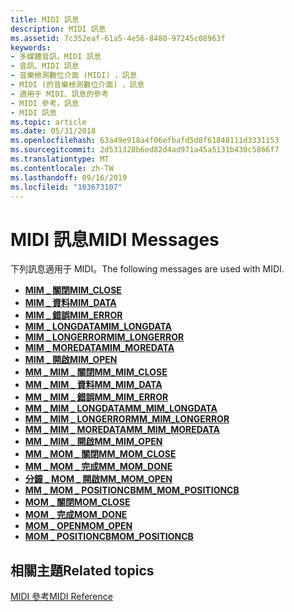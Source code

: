 ```yaml
---
title: MIDI 訊息
description: MIDI 訊息
ms.assetid: 7c352eaf-61a5-4e56-8480-97245c08963f
keywords:
- 多媒體音訊，MIDI 訊息
- 音訊、MIDI 訊息
- 音樂檢測數位介面 (MIDI) ，訊息
- MIDI (的音樂檢測數位介面) ，訊息
- 適用于 MIDI、訊息的參考
- MIDI 參考，訊息
- MIDI 訊息
ms.topic: article
ms.date: 05/31/2018
ms.openlocfilehash: 63a49e918a4f06efbafd5d8f61848111d3331153
ms.sourcegitcommit: 2d531328b6ed82d4ad971a45a5131b430c5866f7
ms.translationtype: MT
ms.contentlocale: zh-TW
ms.lasthandoff: 09/16/2019
ms.locfileid: "103673107"
---
```

# <a name="midi-messages"></a><span data-ttu-id="6e648-110">MIDI 訊息</span><span class="sxs-lookup"><span data-stu-id="6e648-110">MIDI Messages</span></span>

<span data-ttu-id="6e648-111">下列訊息適用于 MIDI。</span><span class="sxs-lookup"><span data-stu-id="6e648-111">The following messages are used with MIDI.</span></span>

-   [<span data-ttu-id="6e648-112">**MIM \_ 關閉**</span><span class="sxs-lookup"><span data-stu-id="6e648-112">**MIM\_CLOSE**</span></span>](mim-close.md)
-   [<span data-ttu-id="6e648-113">**MIM \_ 資料**</span><span class="sxs-lookup"><span data-stu-id="6e648-113">**MIM\_DATA**</span></span>](mim-data.md)
-   [<span data-ttu-id="6e648-114">**MIM \_ 錯誤**</span><span class="sxs-lookup"><span data-stu-id="6e648-114">**MIM\_ERROR**</span></span>](mim-error.md)
-   [<span data-ttu-id="6e648-115">**MIM \_ LONGDATA**</span><span class="sxs-lookup"><span data-stu-id="6e648-115">**MIM\_LONGDATA**</span></span>](mim-longdata.md)
-   [<span data-ttu-id="6e648-116">**MIM \_ LONGERROR**</span><span class="sxs-lookup"><span data-stu-id="6e648-116">**MIM\_LONGERROR**</span></span>](mim-longerror.md)
-   [<span data-ttu-id="6e648-117">**MIM \_ MOREDATA**</span><span class="sxs-lookup"><span data-stu-id="6e648-117">**MIM\_MOREDATA**</span></span>](mim-moredata.md)
-   [<span data-ttu-id="6e648-118">**MIM \_ 開啟**</span><span class="sxs-lookup"><span data-stu-id="6e648-118">**MIM\_OPEN**</span></span>](mim-open.md)
-   [<span data-ttu-id="6e648-119">**MM \_ MIM \_ 關閉**</span><span class="sxs-lookup"><span data-stu-id="6e648-119">**MM\_MIM\_CLOSE**</span></span>](mm-mim-close.md)
-   [<span data-ttu-id="6e648-120">**MM \_ MIM \_ 資料**</span><span class="sxs-lookup"><span data-stu-id="6e648-120">**MM\_MIM\_DATA**</span></span>](mm-mim-data.md)
-   [<span data-ttu-id="6e648-121">**MM \_ MIM \_ 錯誤**</span><span class="sxs-lookup"><span data-stu-id="6e648-121">**MM\_MIM\_ERROR**</span></span>](mm-mim-error.md)
-   [<span data-ttu-id="6e648-122">**MM \_ MIM \_ LONGDATA**</span><span class="sxs-lookup"><span data-stu-id="6e648-122">**MM\_MIM\_LONGDATA**</span></span>](mm-mim-longdata.md)
-   [<span data-ttu-id="6e648-123">**MM \_ MIM \_ LONGERROR**</span><span class="sxs-lookup"><span data-stu-id="6e648-123">**MM\_MIM\_LONGERROR**</span></span>](mm-mim-longerror.md)
-   [<span data-ttu-id="6e648-124">**MM \_ MIM \_ MOREDATA**</span><span class="sxs-lookup"><span data-stu-id="6e648-124">**MM\_MIM\_MOREDATA**</span></span>](mm-mim-moredata.md)
-   [<span data-ttu-id="6e648-125">**MM \_ MIM \_ 開啟**</span><span class="sxs-lookup"><span data-stu-id="6e648-125">**MM\_MIM\_OPEN**</span></span>](mm-mim-open.md)
-   [<span data-ttu-id="6e648-126">**MM \_ MOM \_ 關閉**</span><span class="sxs-lookup"><span data-stu-id="6e648-126">**MM\_MOM\_CLOSE**</span></span>](mm-mom-close.md)
-   [<span data-ttu-id="6e648-127">**MM \_ MOM \_ 完成**</span><span class="sxs-lookup"><span data-stu-id="6e648-127">**MM\_MOM\_DONE**</span></span>](mm-mom-done.md)
-   [<span data-ttu-id="6e648-128">**分鐘 \_ MOM \_ 開啟**</span><span class="sxs-lookup"><span data-stu-id="6e648-128">**MM\_MOM\_OPEN**</span></span>](mm-mom-open.md)
-   [<span data-ttu-id="6e648-129">**MM \_ MOM \_ POSITIONCB**</span><span class="sxs-lookup"><span data-stu-id="6e648-129">**MM\_MOM\_POSITIONCB**</span></span>](mm-mom-positioncb.md)
-   [<span data-ttu-id="6e648-130">**MOM \_ 關閉**</span><span class="sxs-lookup"><span data-stu-id="6e648-130">**MOM\_CLOSE**</span></span>](mom-close.md)
-   [<span data-ttu-id="6e648-131">**MOM \_ 完成**</span><span class="sxs-lookup"><span data-stu-id="6e648-131">**MOM\_DONE**</span></span>](mom-done.md)
-   [<span data-ttu-id="6e648-132">**MOM \_ OPEN**</span><span class="sxs-lookup"><span data-stu-id="6e648-132">**MOM\_OPEN**</span></span>](mom-open.md)
-   [<span data-ttu-id="6e648-133">**MOM \_ POSITIONCB**</span><span class="sxs-lookup"><span data-stu-id="6e648-133">**MOM\_POSITIONCB**</span></span>](mom-positioncb.md)

## <a name="related-topics"></a><span data-ttu-id="6e648-134">相關主題</span><span class="sxs-lookup"><span data-stu-id="6e648-134">Related topics</span></span>

<dl> <dt>

[<span data-ttu-id="6e648-135">MIDI 參考</span><span class="sxs-lookup"><span data-stu-id="6e648-135">MIDI Reference</span></span>](midi-reference.md)
</dt> </dl>

 

 




